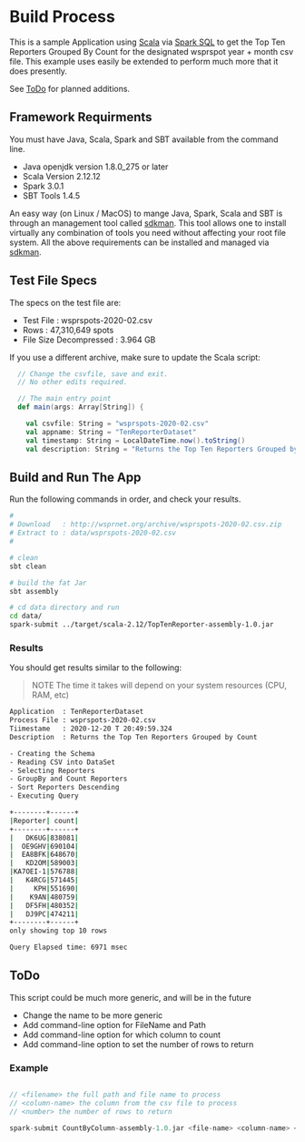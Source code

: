 # Build Process

This is a sample Application using [Scala][] via [Spark SQL][]
to get the Top Ten Reporters Grouped By Count for the designated
wsprspot year + month csv file. This example uses easily be extended
to perform much more that it does presently.

See [ToDo](#todo) for planned additions.

## Framework Requirments

You must have Java, Scala, Spark and SBT available from the command line.

- Java openjdk version 1.8.0_275 or later
- Scala Version 2.12.12
- Spark 3.0.1
- SBT Tools 1.4.5

An easy way (on Linux / MacOS) to mange Java, Spark, Scala and SBT is
through an management tool called [sdkman][]. This tool allows
one to install virtually any combination of tools you need without
affecting your root file system. All the above requirements
can be installed and managed via [sdkman][].

## Test File Specs

The specs on the test file are:

- Test File : wsprspots-2020-02.csv
- Rows : 47,310,649 spots
- File Size Decompressed : 3.964 GB

If you use a different archive, make sure to update the
Scala script:

```scala
  // Change the csvfile, save and exit.
  // No other edits required.

  // The main entry point
  def main(args: Array[String]) {

    val csvfile: String = "wsprspots-2020-02.csv"
    val appname: String = "TenReporterDataset"
    val timestamp: String = LocalDateTime.now().toString()
    val description: String = "Returns the Top Ten Reporters Grouped by Count"
```

## Build and Run The App

Run the following commands in order, and check your results.

```bash
#
# Download   : http://wsprnet.org/archive/wsprspots-2020-02.csv.zip
# Extract to : data/wsprspots-2020-02.csv
# 

# clean
sbt clean

# build the fat Jar
sbt assembly

# cd data directory and run
cd data/
spark-submit ../target/scala-2.12/TopTenReporter-assembly-1.0.jar
```

### Results

You should get results similar to the following:

>NOTE The time it takes will depend on your system resources (CPU, RAM, etc)

```bash
Application  : TenReporterDataset
Process File : wsprspots-2020-02.csv
Tiimestame   : 2020-12-20 T 20:49:59.324
Description  : Returns the Top Ten Reporters Grouped by Count

- Creating the Schema
- Reading CSV into DataSet
- Selecting Reporters
- GroupBy and Count Reporters
- Sort Reporters Descending
- Executing Query

+--------+------+
|Reporter| count|
+--------+------+
|   DK6UG|838081|
|  OE9GHV|690104|
|  EA8BFK|648670|
|   KD2OM|589003|
|KA7OEI-1|576788|
|   K4RCG|571445|
|     KPH|551690|
|    K9AN|480759|
|   DF5FH|480352|
|   DJ9PC|474211|
+--------+------+
only showing top 10 rows

Query Elapsed time: 6971 msec
```

## ToDo

This script could be much more generic, and will be in the future

- Change the name to be more generic
- Add command-line option for FileName and Path
- Add command-line option for which column to count
- Add command-line option to set the number of rows to return

### Example
```scala

// <filename> the full path and file name to process
// <column-name> the column from the csv file to process
// <number> the number of rows to return

spark-submit CountByColumn-assembly-1.0.jar <file-name> <column-name> <number>

```

[wpsrspots-2020-02.csv.zip]: http://wsprnet.org/archive/wsprspots-2020-02.csv.zip
[sdkman]: https://sdkman.io/
[Spark SQL]: https://spark.apache.org/docs/latest/sql-programming-guide.html
[Scala]: https://scala-lang.org/